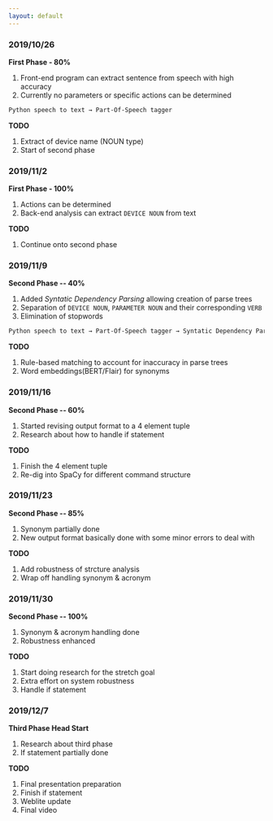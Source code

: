 ```yaml
---
layout: default
---
```


### 2019/10/26

**First Phase - 80%**
1. Front-end program can extract sentence from speech with high accuracy 
3. Currently no parameters or specific actions can be determined

```markdown
Python speech to text → Part-Of-Speech tagger
```

**TODO**
1. Extract of device name (NOUN type)
2. Start of second phase

### 2019/11/2

**First Phase - 100%**
1. Actions can be determined
2. Back-end analysis can extract `DEVICE NOUN` from text 


**TODO**
1. Continue onto second phase


### 2019/11/9

**Second Phase -- 40%**
1. Added *Syntatic Dependency Parsing* allowing creation of parse trees
2. Separation of `DEVICE NOUN`, `PARAMETER NOUN` and their corresponding `VERB`
3. Elimination of stopwords

```markdown
Python speech to text → Part-Of-Speech tagger → Syntatic Dependency Parser → Rule Matching
```


**TODO**
1. Rule-based matching to account for inaccuracy in parse trees
2. Word embeddings(BERT/Flair) for synonyms

### 2019/11/16

**Second Phase -- 60%**
1. Started revising output format to a 4 element tuple
2. Research about how to handle if statement


**TODO**
1. Finish the 4 element tuple
2. Re-dig into SpaCy for different command structure

### 2019/11/23

**Second Phase -- 85%**
1. Synonym partially done
2. New output format basically done with some minor errors to deal with


**TODO**
1. Add robustness of strcture analysis
2. Wrap off handling synonym & acronym

### 2019/11/30

**Second Phase -- 100%**
1. Synonym & acronym handling done
2. Robustness enhanced


**TODO**
1. Start doing research for the stretch goal
2. Extra effort on system robustness
3. Handle if statement

### 2019/12/7

**Third Phase Head Start**
1. Research about third phase
2. If statement partially done



**TODO**
1. Final presentation preparation
2. Finish if statement
3. Weblite update
4. Final video
